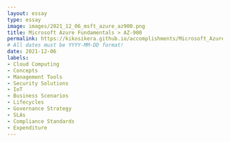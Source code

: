 ```yaml
---
layout: essay
type: essay
image: images/2021_12_06_msft_azure_az900.png
title: Microsoft Azure Fundamentals > AZ-900
permalink: https://kikosikera.github.io/accomplishments/Microsoft_Azure/Fundamentals_AZ900/VGZP7SW8QUFH/
# All dates must be YYYY-MM-DD format!
date: 2021-12-06
labels:
- Cloud Computing
- Concepts
- Management Tools
- Security Solutions
- IoT
- Business Scenarios
- Lifecycles
- Governance Strategy
- SLAs
- Compliance Standards
- Expenditure
---
```

